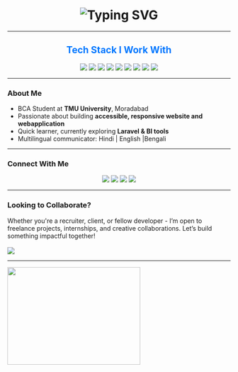 <h1 align="center"> <img src="https://readme-typing-svg.demolab.com?font=Poppins&weight=600&size=25&pause=1000&background=CDFF4000&width=435&lines=Hey%F0%9F%91%8B+I'm+Pankaj+Kumar+Das+;BCA+student+at+Teerthanker+Mahaveer+University;Full-stack+Developer+;Let's+build+something+awesome" alt="Typing SVG" /></h1>





---

<h2 align="center" style="color:#0077FF;">Tech Stack I Work With</h2>

<p align="center">
  <img src="https://img.shields.io/badge/HTML5-E34F26?style=for-the-badge&logo=html5&logoColor=white" />
  <img src="https://img.shields.io/badge/CSS3-1572B6?style=for-the-badge&logo=css3&logoColor=white" />
  <img src="https://img.shields.io/badge/JavaScript-F7DF1E?style=for-the-badge&logo=javascript&logoColor=black" />
  <img src="https://img.shields.io/badge/Bootstrap-7952B3?style=for-the-badge&logo=bootstrap&logoColor=white" />
  <img src="https://img.shields.io/badge/PHP-777BB4?style=for-the-badge&logo=php&logoColor=white" />
  <img src="https://img.shields.io/badge/MySQL-4479A1?style=for-the-badge&logo=mysql&logoColor=white" />
  <img src="https://img.shields.io/badge/C-00599C?style=for-the-badge&logo=c&logoColor=white" />
  <img src="https://img.shields.io/badge/C++-00599C?style=for-the-badge&logo=c%2B%2B&logoColor=white" />
  <img src="https://img.shields.io/badge/XML-FF6600?style=for-the-badge&logo=xml&logoColor=white" />
</p>



---

### About Me

- BCA Student at **TMU University**, Moradabad  
- Passionate about building **accessible, responsive website and webapplication**  
- Quick learner, currently exploring **Laravel & BI tools**  
- Multilingual communicator: Hindi | English |Bengali 
<!-- Founder of [CampusXchange](https://github.com/CampusXchange) — a hub for education & tech services -->

---

### Connect With Me

<p align="center">
  <a href="mailto:pankajkumardas8678@gmail.com"><img src="https://img.shields.io/badge/Email-D14836?style=for-the-badge&logo=gmail&logoColor=white" /></a>
  <a href="https://www.linkedin.com/in/pankaj-kumar-das-134603297"><img src="https://img.shields.io/badge/LinkedIn-0077B5?style=for-the-badge&logo=linkedin&logoColor=white" /></a>
  <a href="https://www.linkedin.com/in/pankaj-kumar-das-134603297"><img src="https://img.shields.io/badge/Twitter-1DA1F2?style=for-the-badge&logo=twitter&logoColor=white" /></a>
  <a href="https://www.instagram.com/pankajdas_0025/"><img src="https://img.shields.io/badge/Instagram-E4405F?style=for-the-badge&logo=instagram&logoColor=white" /></a>
 
</p>

---

### Looking to Collaborate?

 Whether you're a recruiter, client, or fellow developer - I’m open to freelance projects, internships, and creative collaborations. Let’s build something impactful together!
<br>
<br>
<a href="https://wa.me/9155726625?text=Hi%20Pankaj%2C%20I%20visited%20your%20GitHub%20profile%20and%20would%20love%20to%20connect!" target="_blank"> <img src="https://img.shields.io/badge/WhatsApp-25D366?style=for-the-badge&logo=whatsapp&logoColor=white" /></a>


---

<img src="https://github-readme-stats.vercel.app/api?username=Pankajdas0025&show_icons=true&theme=radical" height="220" width="300" />


